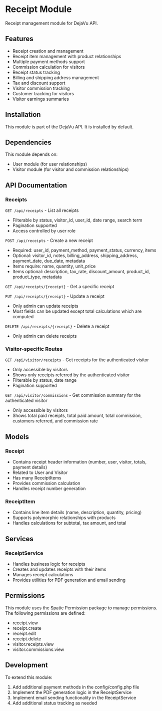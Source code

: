 # Receipt Module

Receipt management module for DejaVu API.

## Features

- Receipt creation and management
- Receipt item management with product relationships
- Multiple payment methods support
- Commission calculation for visitors
- Receipt status tracking
- Billing and shipping address management
- Tax and discount support
- Visitor commission tracking
- Customer tracking for visitors
- Visitor earnings summaries

## Installation

This module is part of the DejaVu API. It is installed by default.

## Dependencies

This module depends on:
- User module (for user relationships)
- Visitor module (for visitor and commission relationships)

## API Documentation

### Receipts

`GET /api/receipts` - List all receipts
- Filterable by status, visitor_id, user_id, date range, search term
- Pagination supported
- Access controlled by user role

`POST /api/receipts` - Create a new receipt
- Required: user_id, payment_method, payment_status, currency, items
- Optional: visitor_id, notes, billing_address, shipping_address, payment_date, due_date, metadata
- Items require: name, quantity, unit_price
- Items optional: description, tax_rate, discount_amount, product_id, product_type, metadata

`GET /api/receipts/{receipt}` - Get a specific receipt

`PUT /api/receipts/{receipt}` - Update a receipt
- Only admin can update receipts
- Most fields can be updated except total calculations which are computed

`DELETE /api/receipts/{receipt}` - Delete a receipt
- Only admin can delete receipts

### Visitor-specific Routes

`GET /api/visitor/receipts` - Get receipts for the authenticated visitor
- Only accessible by visitors
- Shows only receipts referred by the authenticated visitor
- Filterable by status, date range
- Pagination supported

`GET /api/visitor/commissions` - Get commission summary for the authenticated visitor
- Only accessible by visitors
- Shows total paid receipts, total paid amount, total commission, customers referred, and commission rate

## Models

### Receipt
- Contains receipt header information (number, user, visitor, totals, payment details)
- Related to User and Visitor
- Has many ReceiptItems
- Provides commission calculation
- Handles receipt number generation

### ReceiptItem
- Contains line item details (name, description, quantity, pricing)
- Supports polymorphic relationships with products
- Handles calculations for subtotal, tax amount, and total

## Services

### ReceiptService
- Handles business logic for receipts
- Creates and updates receipts with their items
- Manages receipt calculations
- Provides utilities for PDF generation and email sending

## Permissions

This module uses the Spatie Permission package to manage permissions. The following permissions are defined:

- receipt.view
- receipt.create
- receipt.edit
- receipt.delete
- visitor.receipts.view
- visitor.commissions.view

## Development

To extend this module:
1. Add additional payment methods in the config/config.php file
2. Implement the PDF generation logic in the ReceiptService
3. Implement email sending functionality in the ReceiptService
4. Add additional status tracking as needed 